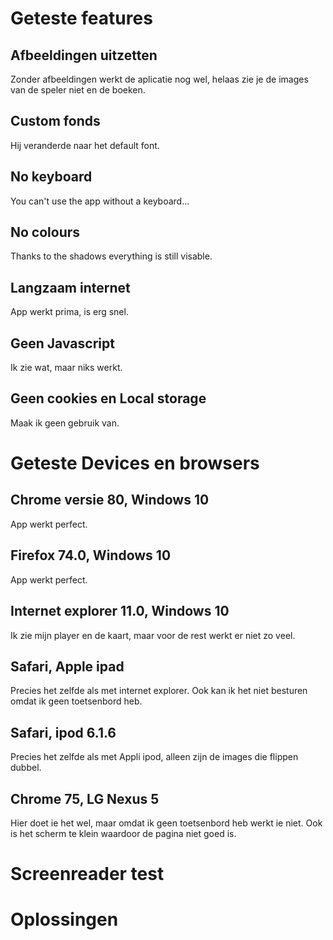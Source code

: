 # Geteste features
## Afbeeldingen uitzetten
Zonder afbeeldingen werkt de aplicatie nog wel, helaas zie je de images van de speler niet en de boeken.  

## Custom fonds
Hij veranderde naar het default font.

## No keyboard
You can't use the app without a keyboard...

## No colours
Thanks to the shadows everything is still visable.

## Langzaam internet
App werkt prima, is erg snel.

## Geen Javascript
Ik zie wat, maar niks werkt.

## Geen cookies en Local storage
Maak ik geen gebruik van.

# Geteste Devices en browsers
## Chrome versie 80, Windows 10
App werkt perfect.

## Firefox 74.0, Windows 10
App werkt perfect.

## Internet explorer 11.0, Windows 10
Ik zie mijn player en de kaart, maar voor de rest werkt er niet zo veel.  
 
## Safari, Apple ipad
Precies het zelfde als met internet explorer. Ook kan ik het niet besturen omdat ik geen toetsenbord heb.

## Safari, ipod 6.1.6
Precies het zelfde als met Appli ipod, alleen zijn de images die flippen dubbel.

## Chrome 75, LG Nexus 5
Hier doet ie het wel, maar omdat ik geen toetsenbord heb werkt ie niet. Ook is het scherm te klein waardoor de pagina niet goed is.

# Screenreader test


# Oplossingen

